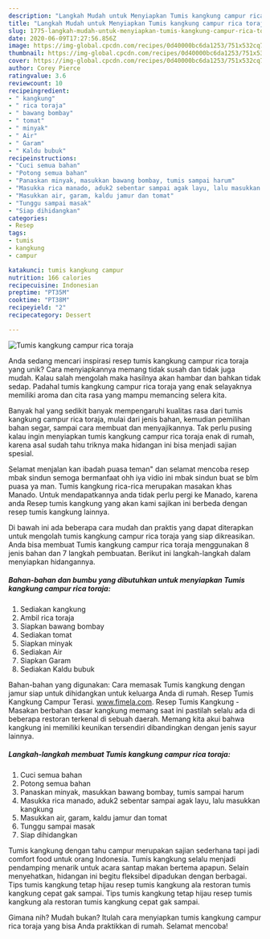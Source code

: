 ```yaml
---
description: "Langkah Mudah untuk Menyiapkan Tumis kangkung campur rica toraja Anti Gagal"
title: "Langkah Mudah untuk Menyiapkan Tumis kangkung campur rica toraja Anti Gagal"
slug: 1775-langkah-mudah-untuk-menyiapkan-tumis-kangkung-campur-rica-toraja-anti-gagal
date: 2020-06-09T17:27:56.856Z
image: https://img-global.cpcdn.com/recipes/0d40000bc6da1253/751x532cq70/tumis-kangkung-campur-rica-toraja-foto-resep-utama.jpg
thumbnail: https://img-global.cpcdn.com/recipes/0d40000bc6da1253/751x532cq70/tumis-kangkung-campur-rica-toraja-foto-resep-utama.jpg
cover: https://img-global.cpcdn.com/recipes/0d40000bc6da1253/751x532cq70/tumis-kangkung-campur-rica-toraja-foto-resep-utama.jpg
author: Corey Pierce
ratingvalue: 3.6
reviewcount: 10
recipeingredient:
- " kangkung"
- " rica toraja"
- " bawang bombay"
- " tomat"
- " minyak"
- " Air"
- " Garam"
- " Kaldu bubuk"
recipeinstructions:
- "Cuci semua bahan"
- "Potong semua bahan"
- "Panaskan minyak, masukkan bawang bombay, tumis sampai harum"
- "Masukka rica manado, aduk2 sebentar sampai agak layu, lalu masukkan kangkung"
- "Masukkan air, garam, kaldu jamur dan tomat"
- "Tunggu sampai masak"
- "Siap dihidangkan"
categories:
- Resep
tags:
- tumis
- kangkung
- campur

katakunci: tumis kangkung campur 
nutrition: 166 calories
recipecuisine: Indonesian
preptime: "PT35M"
cooktime: "PT38M"
recipeyield: "2"
recipecategory: Dessert

---
```



![Tumis kangkung campur rica toraja](https://img-global.cpcdn.com/recipes/0d40000bc6da1253/751x532cq70/tumis-kangkung-campur-rica-toraja-foto-resep-utama.jpg)

Anda sedang mencari inspirasi resep tumis kangkung campur rica toraja yang unik? Cara menyiapkannya memang tidak susah dan tidak juga mudah. Kalau salah mengolah maka hasilnya akan hambar dan bahkan tidak sedap. Padahal tumis kangkung campur rica toraja yang enak selayaknya memiliki aroma dan cita rasa yang mampu memancing selera kita.

Banyak hal yang sedikit banyak mempengaruhi kualitas rasa dari tumis kangkung campur rica toraja, mulai dari jenis bahan, kemudian pemilihan bahan segar, sampai cara membuat dan menyajikannya. Tak perlu pusing kalau ingin menyiapkan tumis kangkung campur rica toraja enak di rumah, karena asal sudah tahu triknya maka hidangan ini bisa menjadi sajian spesial.

Selamat menjalan kan ibadah puasa teman&#34; dan selamat mencoba resep mbak sindun semoga bermanfaat ohh iya vidio ini mbak sindun buat se blm puasa ya man. Tumis kangkung rica-rica merupakan masakan khas Manado. Untuk mendapatkannya anda tidak perlu pergi ke Manado, karena anda Resep tumis kangkung yang akan kami sajikan ini berbeda dengan resep tumis kangkung lainnya.


Di bawah ini ada beberapa cara mudah dan praktis yang dapat diterapkan untuk mengolah tumis kangkung campur rica toraja yang siap dikreasikan. Anda bisa membuat Tumis kangkung campur rica toraja menggunakan 8 jenis bahan dan 7 langkah pembuatan. Berikut ini langkah-langkah dalam menyiapkan hidangannya.

<!--inarticleads1-->

##### Bahan-bahan dan bumbu yang dibutuhkan untuk menyiapkan Tumis kangkung campur rica toraja:

1. Sediakan  kangkung
1. Ambil  rica toraja
1. Siapkan  bawang bombay
1. Sediakan  tomat
1. Siapkan  minyak
1. Sediakan  Air
1. Siapkan  Garam
1. Sediakan  Kaldu bubuk


Bahan-bahan yang digunakan: Cara memasak Tumis kangkung dengan jamur siap untuk dihidangkan untuk keluarga Anda di rumah. Resep Tumis Kangkung Campur Terasi. www.fimela.com. Resep Tumis Kangkung - Masakan berbahan dasar kangkung memang saat ini pastilah selalu ada di beberapa restoran terkenal di sebuah daerah. Memang kita akui bahwa kangkung ini memiliki keunikan tersendiri dibandingkan dengan jenis sayur lainnya. 

<!--inarticleads2-->

##### Langkah-langkah membuat Tumis kangkung campur rica toraja:

1. Cuci semua bahan
1. Potong semua bahan
1. Panaskan minyak, masukkan bawang bombay, tumis sampai harum
1. Masukka rica manado, aduk2 sebentar sampai agak layu, lalu masukkan kangkung
1. Masukkan air, garam, kaldu jamur dan tomat
1. Tunggu sampai masak
1. Siap dihidangkan


Tumis kangkung dengan tahu campur merupakan sajian sederhana tapi jadi comfort food untuk orang Indonesia. Tumis kangkung selalu menjadi pendamping menarik untuk acara santap makan bertema apapun. Selain menyehatkan, hidangan ini begitu fleksibel dipadukan dengan berbagai. Tips tumis kangkung tetap hijau resep tumis kangkung ala restoran tumis kangkung cepat gak sampai. Tips tumis kangkung tetap hijau resep tumis kangkung ala restoran tumis kangkung cepat gak sampai. 

Gimana nih? Mudah bukan? Itulah cara menyiapkan tumis kangkung campur rica toraja yang bisa Anda praktikkan di rumah. Selamat mencoba!
